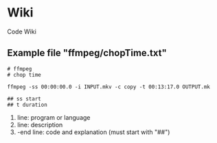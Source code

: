 # Wiki
Code Wiki

## Example file "ffmpeg/chopTime.txt"

```
# ffmpeg
# chop time
	
ffmpeg -ss 00:00:00.0 -i INPUT.mkv -c copy -t 00:13:17.0 OUTPUT.mk
	
## ss start
## t duration
```

1. line: program or language
2. line: description	
3. -end line: code and explanation (must start with "##")

